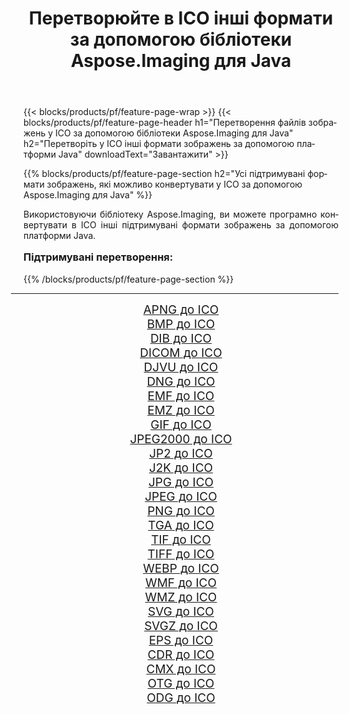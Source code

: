 ﻿---
title: Перетворюйте в ICO інші формати за допомогою бібліотеки Aspose.Imaging для Java 
weight: 3920
url: /uk/java/conversion/to/ico/ 
lang: uk
langdirlevel: 2
locales: zh-hans,ja,it,ru,de,es,fr,nl,id,lt,pl,pt,vi,tr,ko,zh-hant,ar,hi,th,sv,cs,uk,he
description: За допомогою Aspose.Imaging ви можете конвертувати в ICO інші формати за допомогою Java
---

{{< blocks/products/pf/feature-page-wrap >}}
{{< blocks/products/pf/feature-page-header h1="Перетворення файлів зображень у ICO за допомогою бібліотеки Aspose.Imaging для Java" h2="Перетворіть у ICO інші формати зображень за допомогою платформи Java" downloadText="Завантажити" >}}


{{% blocks/products/pf/feature-page-section  h2="Усі підтримувані формати зображень, якi можливо конвертувати у ICO за допомогою Aspose.Imaging для Java" %}}
<p align=justify>Використовуючи бібліотеку Aspose.Imaging, ви можете програмно конвертувати в ICO інші підтримувані формати зображень за допомогою платформи Java.</p>
<h3 style="margin-top:16px;">
Підтримувані перетворення:
</h3>
{{% /blocks/products/pf/feature-page-section %}}
<div class="container-fluid productfamilypage bg-gray">
    <div class="convertypes bg-gray agp-content section">
        <div class="container">
		<hr style="margin-left:-20px;"/>
		<div class="row other-converters" style="gap: 10px;font-size: 19px;text-align:center;">
		    <div class='col-md-3 other-converter remove-lp remove-rp'><a href="/imaging/uk/java/conversion/apng-to-ico/" style="padding:15px;">APNG до ICO</a></div>
<div class='col-md-3 other-converter remove-lp remove-rp'><a href="/imaging/uk/java/conversion/bmp-to-ico/" style="padding:15px;">BMP до ICO</a></div>
<div class='col-md-3 other-converter remove-lp remove-rp'><a href="/imaging/uk/java/conversion/dib-to-ico/" style="padding:15px;">DIB до ICO</a></div>
<div class='col-md-3 other-converter remove-lp remove-rp'><a href="/imaging/uk/java/conversion/dicom-to-ico/" style="padding:15px;">DICOM до ICO</a></div>
<div class='col-md-3 other-converter remove-lp remove-rp'><a href="/imaging/uk/java/conversion/djvu-to-ico/" style="padding:15px;">DJVU до ICO</a></div>
<div class='col-md-3 other-converter remove-lp remove-rp'><a href="/imaging/uk/java/conversion/dng-to-ico/" style="padding:15px;">DNG до ICO</a></div>
<div class='col-md-3 other-converter remove-lp remove-rp'><a href="/imaging/uk/java/conversion/emf-to-ico/" style="padding:15px;">EMF до ICO</a></div>
<div class='col-md-3 other-converter remove-lp remove-rp'><a href="/imaging/uk/java/conversion/emz-to-ico/" style="padding:15px;">EMZ до ICO</a></div>
<div class='col-md-3 other-converter remove-lp remove-rp'><a href="/imaging/uk/java/conversion/gif-to-ico/" style="padding:15px;">GIF до ICO</a></div>
<div class='col-md-3 other-converter remove-lp remove-rp'><a href="/imaging/uk/java/conversion/jpeg2000-to-ico/" style="padding:15px;">JPEG2000 до ICO</a></div>
<div class='col-md-3 other-converter remove-lp remove-rp'><a href="/imaging/uk/java/conversion/jp2-to-ico/" style="padding:15px;">JP2 до ICO</a></div>
<div class='col-md-3 other-converter remove-lp remove-rp'><a href="/imaging/uk/java/conversion/j2k-to-ico/" style="padding:15px;">J2K до ICO</a></div>
<div class='col-md-3 other-converter remove-lp remove-rp'><a href="/imaging/uk/java/conversion/jpg-to-ico/" style="padding:15px;">JPG до ICO</a></div>
<div class='col-md-3 other-converter remove-lp remove-rp'><a href="/imaging/uk/java/conversion/jpeg-to-ico/" style="padding:15px;">JPEG до ICO</a></div>
<div class='col-md-3 other-converter remove-lp remove-rp'><a href="/imaging/uk/java/conversion/png-to-ico/" style="padding:15px;">PNG до ICO</a></div>
<div class='col-md-3 other-converter remove-lp remove-rp'><a href="/imaging/uk/java/conversion/tga-to-ico/" style="padding:15px;">TGA до ICO</a></div>
<div class='col-md-3 other-converter remove-lp remove-rp'><a href="/imaging/uk/java/conversion/tif-to-ico/" style="padding:15px;">TIF до ICO</a></div>
<div class='col-md-3 other-converter remove-lp remove-rp'><a href="/imaging/uk/java/conversion/tiff-to-ico/" style="padding:15px;">TIFF до ICO</a></div>
<div class='col-md-3 other-converter remove-lp remove-rp'><a href="/imaging/uk/java/conversion/webp-to-ico/" style="padding:15px;">WEBP до ICO</a></div>
<div class='col-md-3 other-converter remove-lp remove-rp'><a href="/imaging/uk/java/conversion/wmf-to-ico/" style="padding:15px;">WMF до ICO</a></div>
<div class='col-md-3 other-converter remove-lp remove-rp'><a href="/imaging/uk/java/conversion/wmz-to-ico/" style="padding:15px;">WMZ до ICO</a></div>
<div class='col-md-3 other-converter remove-lp remove-rp'><a href="/imaging/uk/java/conversion/svg-to-ico/" style="padding:15px;">SVG до ICO</a></div>
<div class='col-md-3 other-converter remove-lp remove-rp'><a href="/imaging/uk/java/conversion/svgz-to-ico/" style="padding:15px;">SVGZ до ICO</a></div>
<div class='col-md-3 other-converter remove-lp remove-rp'><a href="/imaging/uk/java/conversion/eps-to-ico/" style="padding:15px;">EPS до ICO</a></div>
<div class='col-md-3 other-converter remove-lp remove-rp'><a href="/imaging/uk/java/conversion/cdr-to-ico/" style="padding:15px;">CDR до ICO</a></div>
<div class='col-md-3 other-converter remove-lp remove-rp'><a href="/imaging/uk/java/conversion/cmx-to-ico/" style="padding:15px;">CMX до ICO</a></div>
<div class='col-md-3 other-converter remove-lp remove-rp'><a href="/imaging/uk/java/conversion/otg-to-ico/" style="padding:15px;">OTG до ICO</a></div>
<div class='col-md-3 other-converter remove-lp remove-rp'><a href="/imaging/uk/java/conversion/odg-to-ico/" style="padding:15px;">ODG до ICO</a></div>
                </div>
        </div>
    </div>
</div>
<br/>

